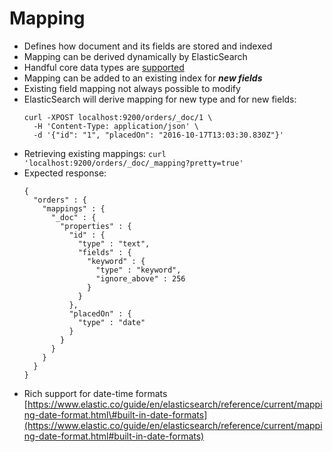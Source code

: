 # Mapping

* Defines how document and its fields are stored and indexed
* Mapping can be derived dynamically by ElasticSearch
* Handful core data types are [supported](https://www.elastic.co/guide/en/elasticsearch/reference/current/mapping-types.html)
* Mapping can be added to an existing index for _**new fields**_
* Existing field mapping not always possible to modify
* ElasticSearch will derive mapping for new type and for new fields:
  ```
  curl -XPOST localhost:9200/orders/_doc/1 \
    -H 'Content-Type: application/json' \
    -d '{"id": "1", "placedOn": "2016-10-17T13:03:30.830Z"}'
  ```
* Retrieving existing mappings: `curl 'localhost:9200/orders/_doc/_mapping?pretty=true'`
* Expected response:
  ```
  {
    "orders" : {
      "mappings" : {
        "_doc" : {
          "properties" : {
            "id" : {
              "type" : "text",
              "fields" : {
                "keyword" : {
                  "type" : "keyword",
                  "ignore_above" : 256
                }
              }
            },
            "placedOn" : {
              "type" : "date"
            }
          }
        }
      }
    }
  }
  ```
* Rich support for date-time formats [https://www.elastic.co/guide/en/elasticsearch/reference/current/mapping-date-format.html\#built-in-date-formats](https://www.elastic.co/guide/en/elasticsearch/reference/current/mapping-date-format.html#built-in-date-formats)



